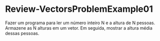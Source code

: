 # Review-VectorsProblemExample01

Fazer um programa para ler um número inteiro N e a altura de N pessoas.
Armazene as N alturas em um vetor. Em seguida, mostrar a altura média dessas
pessoas.
